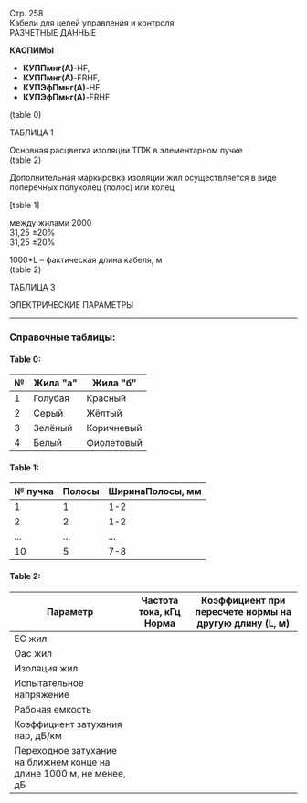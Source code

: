 Стр. 258  
Кабели для цепей управления и контроля  
РАЗЧЕТНЫЕ ДАННЫЕ  

**КАСПИМЫ**
* **КУППмнг(А)**-HF, 
* **КУППмнг(А)**-FRHF, 
* **КУПЭфПмнг(А)**-HF, 
* **КУПЭфПмнг(А)**-FRHF

(table 0)

ТАБЛИЦА 1  

Основная расцветка изоляции ТПЖ в элементарном пучке  
(table 2)

Дополнительная маркировка изоляции жил осуществляется в виде поперечных полуколец (полос) или колец 

[table 1]

между жилами 2000  
31,25 ±20%  
31,25 ±20%

1000*L – фактическая длина кабеля, м  
(table 2)

ТАБЛИЦА 3  

ЭЛЕКТРИЧЕСКИЕ ПАРАМЕТРЫ  

---

### Справочные таблицы:

#### Table 0:
| № | Жила "а"| Жила "б"|
|---|---------|--------|
| 1 | Голубая | Красный |
| 2 | Серый   | Жёлтый |
| 3 | Зелёный | Коричневый |
| 4 | Белый   | Фиолетовый |

#### Table 1:
| № пучка | Полосы | ШиринаПолосы, мм |
|----------|--------|------------------|
| 1        | 1      | 1-2               |
| 2        | 2      | 1-2               |
| ...      | ...    | ...               |
| 10       | 5      | 7-8               |

#### Table 2:
| Параметр         | Частота тока, кГц Норма | Коэффициент при пересчете нормы на другую длину (L, м) |
| ----------------- | ----------------------- | ------------------------------------------------------ |
| ЕС жил           |                             |                                                      |
| Оас жил          |                             |                                                      |
| Изоляция жил     |                             |                                                      |
| Испытательное напряжение |                     |                                                      |
| Рабочая емкость |                           |                                                      |
| Коэффициент затухания пар, дБ/км |             |                                                      |
| Переходное затухание на ближнем конце на длине 1000 м, не менее, дБ |                            |

